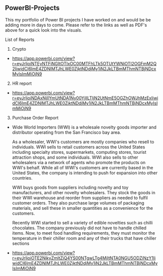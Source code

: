 ## PowerBI-Projects
This my portfolio of Power BI projects I have worked on and would be be adding more in days to come. Please refer to the links as well as PDF's above for a quick look into the visuals.

List of Reports

1. Crypto 

- https://app.powerbi.com/view?r=eyJrIjoiNTEyNTFjNGItOTIxOC00MTFhLTk5OTUtYWNiOTI2OGFmM2Q2IiwidCI6ImE4ZDNlMTJhLWE0ZjktNDdjMy1iN2JkLTBmMThmNTBjNDcxMyIsImMiOjN9


2. HR report


- https://app.powerbi.com/view?r=eyJrIjoiNDAxNjllYmUtNDA1Ny00YjllLTljN2UtNmE5OGZhOWJhMzExIiwidCI6ImE4ZDNlMTJhLWE0ZjktNDdjMy1iN2JkLTBmMThmNTBjNDcxMyIsImMiOjN9


3. Purchase Order Report

- Wide World Importers (WWI) is a wholesale novelty goods importer and distributor operating from the San Francisco bay area.

  As a wholesaler, WWI's customers are mostly companies who resell to individuals. WWI sells to retail customers across the United States including specialty stores, supermarkets,   computing stores, tourist attraction shops, and some individuals. WWI also sells to other wholesalers via a network of agents who promote the products on WWI's behalf. While all   of WWI's customers are currently based in the United States, the company is intending to push for expansion into other countries.

  WWI buys goods from suppliers including novelty and toy manufacturers, and other novelty wholesalers. They stock the goods in their WWI warehouse and reorder from suppliers as     needed to fulfil customer orders. They also purchase large volumes of packaging materials, and sell these in smaller quantities as a convenience for the customers.

  Recently WWI started to sell a variety of edible novelties such as chilli chocolates. The company previously did not have to handle chilled items. Now, to meet food handling       requirements, they must monitor the temperature in their chiller room and any of their trucks that have chiller sections
  
- https://app.powerbi.com/view?r=eyJrIjoiOTE2NjkyZmItZjQ4YS00NTgwLTg4MjItNTA0NGU5ODZiNzY1IiwidCI6ImE4ZDNlMTJhLWE0ZjktNDdjMy1iN2JkLTBmMThmNTBjNDcxMyIsImMiOjN9
  

